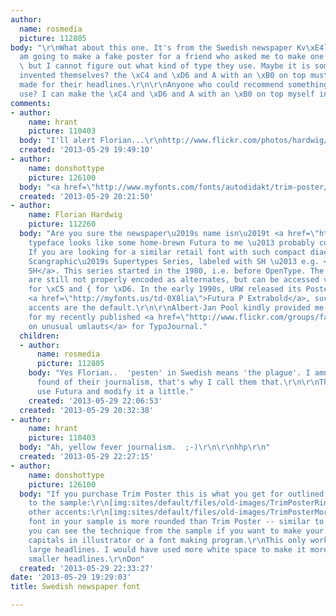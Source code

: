 ```yaml
---
author:
  name: rosmedia
  picture: 112805
body: "\r\nWhat about this one. It's from the Swedish newspaper Kv\xE4llspesten [sic]\r\nI
  am going to make a fake poster for a friend who asked me to make one for him...
  \ but I cannot figure out what kind of type they use. Maybe it is something they've
  invented themselves? the \xC4 and \xD6 and A with an \xB0 on top must be specially
  made for their headlines.\r\n\r\nAnyone who could recommend something for me to
  use? I can make the \xC4 and \xD6 and A with an \xB0 on top myself in illustrator.\r\n\r\n"
comments:
- author:
    name: hrant
    picture: 110403
  body: "I'll alert Florian...\r\nhttp://www.flickr.com/photos/hardwig/8340976851/in/pool-fancy-diacritics\r\n\r\nhhp\r\n"
  created: '2013-05-29 19:49:10'
- author:
    name: donshottype
    picture: 126100
  body: "<a href=\"http://www.myfonts.com/fonts/autodidakt/trim-poster/\">Trim Poster</a>.\r\nDon"
  created: '2013-05-29 20:21:50'
- author:
    name: Florian Hardwig
    picture: 112260
  body: "Are you sure the newspaper\u2019s name isn\u2019t <a href=\"http://www.expressen.se/kvp/dagens-kvallsposten/\">Kv\xE4llsp<strong>o</strong>sten</a>?\r\n\r\nThe
    typeface looks like some home-brewn Futura to me \u2013 probably custom(ized).
    If you are looking for a similar retail font with such compact diacritics, see
    Scangraphic\u2019s Supertypes Series, labeled with SH \u2013 e.g. <a href=\"http://myfonts.us/td-zwprBg\">Futura
    SH</a>. This series started in the 1980, i.e. before OpenType. The compact alternates
    are still not properly encoded as alternates, but can be accessed via ~ (tilde)
    for \xC5 and { for \xD6. In the early 1990s, URW released its Poster series. In
    <a href=\"http://myfonts.us/td-0X8lia\">Futura P Extrabold</a>, such integrated
    accents are the default.\r\n\r\nAlbert-Jan Pool kindly provided me with this information
    for my recently published <a href=\"http://www.flickr.com/groups/fancy-diacritics/discuss/72157633790076349/\">article
    on unusual umlauts</a> for TypoJournal."
  children:
  - author:
      name: rosmedia
      picture: 112805
    body: "Yes Florian..  'pesten' in Swedish means 'the plague'. I amn't particulary
      found of their journalism, that's why I call them that.\r\n\r\nThanx..  I will
      use Futura and modify it a little."
    created: '2013-05-29 22:06:53'
  created: '2013-05-29 20:32:38'
- author:
    name: hrant
    picture: 110403
  body: "Ah, yellow fever journalism.  ;-)\r\n\r\nhhp\r\n"
  created: '2013-05-29 22:27:15'
- author:
    name: donshottype
    picture: 126100
  body: "If you purchase Trim Poster this is what you get for outlined accents similar
    to the sample:\r\n[img:sites/default/files/old-images/TrimPosterRingUmlaut_4509.jpg]\r\nAnd
    other accents:\r\n[img:sites/default/files/old-images/TrimPosterMoreAccents_3583.jpg]\r\nThe
    font in your sample is more rounded than Trim Poster -- similar to Futura -- but
    you can see the technique from the sample if you want to make your own accented
    capitals in illustrator or a font making program.\r\nThis only works for very
    large headlines. I would have used more white space to make it more useable for
    smaller headlines.\r\nDon"
  created: '2013-05-29 22:33:27'
date: '2013-05-29 19:29:03'
title: Swedish newspaper font

---
```

